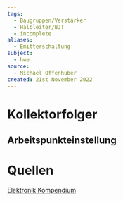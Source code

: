 ```yaml
---
tags:
  - Baugruppen/Verstärker
  - Halbleiter/BJT
  - incomplete
aliases:
  - Emitterschaltung
subject:
  - hwe
source:
  - Michael Offenhuber
created: 21st November 2022
---
```


# Kollektorfolger

## Arbeitspunkteinstellung

# Quellen

[Elektronik Kompendium](https://www.elektronik-kompendium.de/sites/slt/0204302.htm)